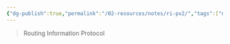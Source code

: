 ```yaml
---
{"dg-publish":true,"permalink":"/02-resources/notes/ri-pv2/","tags":["netzwerk/protocol"]}
---
```


> Routing Information Protocol
